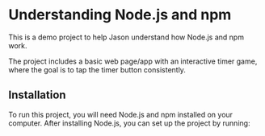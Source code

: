 # Understanding Node.js and npm

This is a demo project to help Jason understand how Node.js and npm work.

The project includes a basic web page/app with an interactive timer game, where the goal is to tap the timer button consistently.

## Installation

To run this project, you will need Node.js and npm installed on your computer. After installing Node.js, you can set up the project by running:

